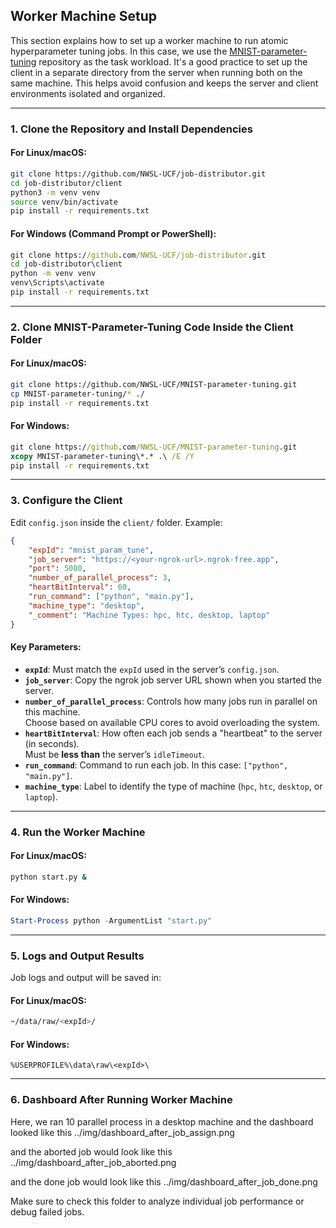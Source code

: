 
## Worker Machine Setup

This section explains how to set up a worker machine to run atomic hyperparameter tuning jobs. In this case, we use the [MNIST-parameter-tuning](https://github.com/NWSL-UCF/MNIST-parameter-tuning) repository as the task workload. It's a good practice to set up the client in a separate directory from the server when running both on the same machine. This helps avoid confusion and keeps the server and client environments isolated and organized.

---

### 1. Clone the Repository and Install Dependencies

#### For **Linux/macOS**:
```bash
git clone https://github.com/NWSL-UCF/job-distributor.git
cd job-distributor/client
python3 -m venv venv
source venv/bin/activate
pip install -r requirements.txt
```

#### For **Windows** (Command Prompt or PowerShell):
```cmd
git clone https://github.com/NWSL-UCF/job-distributor.git
cd job-distributor\client
python -m venv venv
venv\Scripts\activate
pip install -r requirements.txt
```

---

### 2. Clone MNIST-Parameter-Tuning Code Inside the Client Folder

#### For **Linux/macOS**:
```bash
git clone https://github.com/NWSL-UCF/MNIST-parameter-tuning.git
cp MNIST-parameter-tuning/* ./
pip install -r requirements.txt
```

#### For **Windows**:
```cmd
git clone https://github.com/NWSL-UCF/MNIST-parameter-tuning.git
xcopy MNIST-parameter-tuning\*.* .\ /E /Y
pip install -r requirements.txt
```

---

### 3. Configure the Client

Edit `config.json` inside the `client/` folder. Example:

```json
{
    "expId": "mnist_param_tune",
    "job_server": "https://<your-ngrok-url>.ngrok-free.app",
    "port": 5000,
    "number_of_parallel_process": 3,
    "heartBitInterval": 60,
    "run_command": ["python", "main.py"],
    "machine_type": "desktop", 
    "_comment": "Machine Types: hpc, htc, desktop, laptop"
}
```

#### Key Parameters:
- **`expId`**: Must match the `expId` used in the server’s `config.json`.
- **`job_server`**: Copy the ngrok job server URL shown when you started the server.
- **`number_of_parallel_process`**: Controls how many jobs run in parallel on this machine.  
  Choose based on available CPU cores to avoid overloading the system.
- **`heartBitInterval`**: How often each job sends a "heartbeat" to the server (in seconds).  
  Must be **less than** the server’s `idleTimeout`.
- **`run_command`**: Command to run each job. In this case: `["python", "main.py"]`.
- **`machine_type`**: Label to identify the type of machine (`hpc`, `htc`, `desktop`, or `laptop`).

---

### 4. Run the Worker Machine

#### For **Linux/macOS**:
```bash
python start.py &
```

#### For **Windows**:
```powershell
Start-Process python -ArgumentList "start.py"
```

---

### 5. Logs and Output Results

Job logs and output will be saved in:

#### For **Linux/macOS**:
```bash
~/data/raw/<expId>/
```

#### For **Windows**:
```
%USERPROFILE%\data\raw\<expId>\
```

---

### 6. Dashboard After Running Worker Machine

Here, we ran 10 parallel process in a desktop machine and the dashboard looked like this
../img/dashboard_after_job_assign.png

and the aborted job would look like this
../img/dashboard_after_job_aborted.png

and the done job would look like this
../img/dashboard_after_job_done.png

Make sure to check this folder to analyze individual job performance or debug failed jobs.
